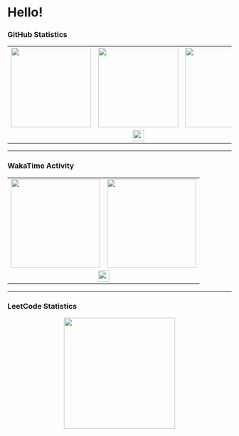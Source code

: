 <style>
td, th {
   border: none!important;
}
</style>


# Hello!


### GitHub Statistics

<div align="center">
    <table>
        <tr>
            <td>
                <a href="https://github.com/anuraghazra/github-readme-stats">
                    <img src="https://github-readme-stats-5w5otha6c-notfish232.vercel.app/api?username=NotFish232&theme=onedark" height="180">
                </a>
            </td>
            <td>
                <a href="https://github.com/DenverCoder1/github-readme-streak-stats">
                    <img src="https://streak-stats.demolab.com/?user=notfish232&theme=dark" height="180">
                </a>
            </td>
            <td>
                <a href="https://github.com/anuraghazra/github-readme-stats">
                    <img src="https://github-readme-stats-5w5otha6c-notfish232.vercel.app/api/top-langs?username=NotFish232&langs_count=6&hide=jupyter%20notebook&theme=onedark&layout=compact" height="180">
                </a>
            </td>
        </tr>
        <tr>
            <td colspan="3" align="center">
                <a href="https://github.com/antonkomarev/github-profile-views-counter">
                    <img src="https://komarev.com/ghpvc/?username=NotFish232&style=flat-square" height="25">
                </a>
            </td>
        </tr>
    </table>    
</div>

---

### WakaTime Activity

<div align="center">
    <table>
        <tr>
            <td>
                <img src="https://wakatime.com/share/@NotFish/14655ed7-35ab-4cde-8a0c-e9bf7ea7d850.svg" height="200">
            </td>
            <td>
                <img src="https://wakatime.com/share/@NotFish/1eac247f-3159-447e-9561-228788a76a27.svg" height="200">
            </td>
        </tr>
        <tr>
            <td colspan="3" align="center">
                <a href="https://wakatime.com/@018e633f-6db1-4557-84e5-f5a933f3bb2b">
                    <img src="https://wakatime.com/badge/user/018e633f-6db1-4557-84e5-f5a933f3bb2b.svg" height="25">
                </a>
            </td>
        </tr>
    </table>
</div>

---

### LeetCode Statistics

<div align="center">
    <a href="https://github.com/JacobLinCool/LeetCode-Stats-Card">
        <img src="https://leetcard.jacoblin.cool/notfish255?ext=heatmap" height="250">
    </a>
</div>

